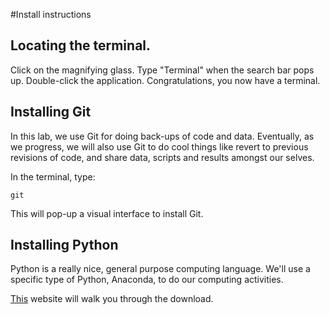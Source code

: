 #Install instructions

## Locating the terminal.

Click on the magnifying glass. Type "Terminal" when the search bar pops up. Double-click 
the application. Congratulations, you now have a terminal.

## Installing Git

In this lab, we use Git for doing back-ups of code and data. Eventually, as we progress, we 
will also use Git to do cool things like revert to previous revisions of code, and share data, 
scripts and results amongst our selves.

In the terminal, type:

```
git
```

This will pop-up a visual interface to install Git.

## Installing Python

Python is a really nice, general purpose computing language. We'll use a specific type of Python,
Anaconda, to do our computing activities. 

[This](https://www.anaconda.com/download/) website will walk you through the download.